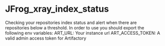 # JFrog_xray_index_status
Checking your repositories index status and alert when there are repositories below a threshold.
In order to use you should export the following env variables:
ART_URL: Your instance url
ART_ACCESS_TOKEN: A valid admin access token for Artifactory  
